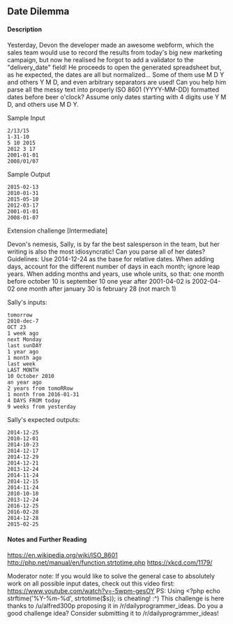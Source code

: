 ## Date Dilemma

#### Description

Yesterday, Devon the developer made an awesome webform, which the sales team would use to record the results from today's big new marketing campaign, but now he realised he forgot to add a validator to the "delivery_date" field! He proceeds to open the generated spreadsheet but, as he expected, the dates are all but normalized... Some of them use M D Y and others Y M D, and even arbitrary separators are used! Can you help him parse all the messy text into properly ISO 8601 (YYYY-MM-DD) formatted dates before beer o'clock?
Assume only dates starting with 4 digits use Y M D, and others use M D Y.

Sample Input

```
2/13/15
1-31-10
5 10 2015
2012 3 17
2001-01-01
2008/01/07
```

Sample Output

```
2015-02-13
2010-01-31
2015-05-10
2012-03-17
2001-01-01
2008-01-07
```

Extension challenge [Intermediate]

Devon's nemesis, Sally, is by far the best salesperson in the team, but her writing is also the most idiosyncratic! Can you parse all of her dates? Guidelines:
Use 2014-12-24 as the base for relative dates.
When adding days, account for the different number of days in each month; ignore leap years.
When adding months and years, use whole units, so that:
one month before october 10 is september 10
one year after 2001-04-02 is 2002-04-02
one month after january 30 is february 28 (not march 1)

Sally's inputs:

```
tomorrow
2010-dec-7
OCT 23
1 week ago
next Monday
last sunDAY
1 year ago
1 month ago
last week
LAST MONTH
10 October 2010
an year ago
2 years from tomoRRow
1 month from 2016-01-31
4 DAYS FROM today
9 weeks from yesterday
```

Sally's expected outputs:

```
2014-12-25
2010-12-01
2014-10-23
2014-12-17
2014-12-29
2014-12-21
2013-12-24
2014-11-24
2014-12-15
2014-11-24
2010-10-10
2013-12-24
2016-12-25
2016-02-28
2014-12-28
2015-02-25
```

#### Notes and Further Reading

https://en.wikipedia.org/wiki/ISO_8601
http://php.net/manual/en/function.strtotime.php
https://xkcd.com/1179/

Moderator note: If you would like to solve the general case to absolutely work on all possible input dates, check out this video first: https://www.youtube.com/watch?v=-5wpm-gesOY
PS: Using <?php echo strftime('%Y-%m-%d', strtotime($s)); is cheating! :^)
This challenge is here thanks to /u/alfred300p proposing it in /r/dailyprogrammer_ideas.
Do you a good challenge idea? Consider submitting it to /r/dailyprogrammer_ideas!